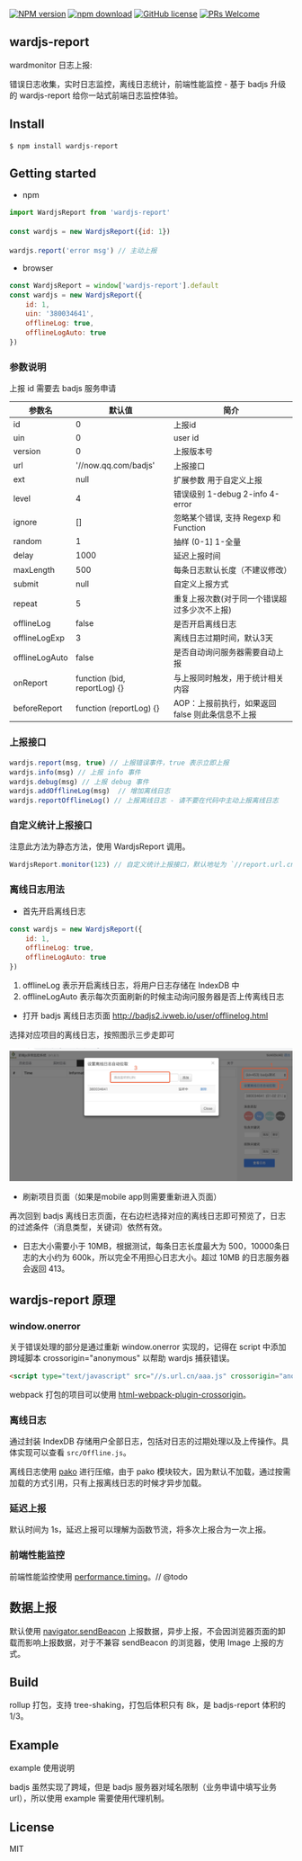 [![NPM version](https://img.shields.io/npm/v/wardjs-report.svg?style=flat)](https://www.npmjs.org/package/wardjs-report)
[![npm download](https://img.shields.io/npm/dm/wardjs-report.svg?style=flat-square)](https://npmjs.org/package/wardjs-report)
[![GitHub license](https://img.shields.io/badge/license-MIT-blue.svg)](https://github.com/iv-web/wardjs-report/blob/master/LICENSE)
[![PRs Welcome](https://img.shields.io/badge/PRs-welcome-brightgreen.svg)](https://github.com/iv-web/wardjs-report/pulls)


## wardjs-report

wardmonitor 日志上报:

错误日志收集，实时日志监控，离线日志统计，前端性能监控 - 基于 badjs 升级的 wardjs-report 给你一站式前端日志监控体验。

## Install 

```shell
$ npm install wardjs-report
```

## Getting started

- npm

```javascript
import WardjsReport from 'wardjs-report'

const wardjs = new WardjsReport({id: 1})

wardjs.report('error msg') // 主动上报
```

- browser

```javascript
const WardjsReport = window['wardjs-report'].default
const wardjs = new WardjsReport({
    id: 1,
    uin: '380034641',
    offlineLog: true,
    offlineLogAuto: true
})
```

### 参数说明

上报 id 需要去 badjs 服务申请

| 参数名 | 默认值 | 简介 |
| --- | --- | --- | 
| id | 0 | 上报id |
| uin | 0 |  user id |
| version | 0 | 上报版本号 |
| url | '//now.qq.com/badjs' | 上报接口 |
| ext | null |  扩展参数 用于自定义上报 |
| level | 4 |  错误级别 1-debug 2-info 4-error |
| ignore | [] | 忽略某个错误, 支持 Regexp 和 Function |
| random | 1 |  抽样 (0-1] 1-全量 |
| delay | 1000 |  延迟上报时间 |
| maxLength | 500 | 每条日志默认长度（不建议修改） |
| submit | null |  自定义上报方式 |
| repeat | 5 |  重复上报次数(对于同一个错误超过多少次不上报) |
| offlineLog | false | 是否开启离线日志 |
| offlineLogExp | 3 |  离线日志过期时间，默认3天 |
| offlineLogAuto | false | 是否自动询问服务器需要自动上报 |
| onReport | function (bid, reportLog) {} | 与上报同时触发，用于统计相关内容 |
| beforeReport | function (reportLog) {} | AOP：上报前执行，如果返回 false 则此条信息不上报 |


### 上报接口


```javascript
wardjs.report(msg, true) // 上报错误事件，true 表示立即上报
wardjs.info(msg) // 上报 info 事件
wardjs.debug(msg) // 上报 debug 事件
wardjs.addOfflineLog(msg)  // 增加离线日志
wardjs.reportOfflineLog() // 上报离线日志 - 请不要在代码中主动上报离线日志
```

### 自定义统计上报接口

注意此方法为静态方法，使用 WardjsReport 调用。

```javascript
WardjsReport.monitor(123) // 自定义统计上报接口，默认地址为 `//report.url.cn/report/report_vm`
```

### 离线日志用法

- 首先开启离线日志

```javascript
const wardjs = new WardjsReport({
    id: 1,
    offlineLog: true,
    offlineLogAuto: true
})
```

1. offlineLog 表示开启离线日志，将用户日志存储在 IndexDB 中
2. offlineLogAuto 表示每次页面刷新的时候主动询问服务器是否上传离线日志

- 打开 badjs 离线日志页面 http://badjs2.ivweb.io/user/offlinelog.html

选择对应项目的离线日志，按照图示三步走即可

![offlinelog](./images/offlinelog.jpg)


- 刷新项目页面（如果是mobile app则需要重新进入页面）

再次回到 badjs 离线日志页面，在右边栏选择对应的离线日志即可预览了，日志的过滤条件（消息类型，关键词）依然有效。

- 日志大小需要小于 10MB，根据测试，每条日志长度最大为 500，10000条日志的大小约为 600k，所以完全不用担心日志大小。超过 10MB 的日志服务器会返回 413。


## wardjs-report 原理

### window.onerror 

关于错误处理的部分是通过重新 window.onerror 实现的，记得在 script 中添加跨域脚本 crossorigin="anonymous" 以帮助 wardjs 捕获错误。

```html
<script type="text/javascript" src="//s.url.cn/aaa.js" crossorigin="anonymous"></script>
```

webpack 打包的项目可以使用 [html-webpack-plugin-crossorigin](https://github.com/liyincheng/html-webpack-inject-attributes-plugin)。

### 离线日志

通过封装 IndexDB 存储用户全部日志，包括对日志的过期处理以及上传操作。具体实现可以查看 `src/Offline.js`。

离线日志使用 [pako](https://github.com/nodeca/pako) 进行压缩，由于 pako 模块较大，因为默认不加载，通过按需加载的方式引用，只有上报离线日志的时候才异步加载。

### 延迟上报

默认时间为 1s，延迟上报可以理解为函数节流，将多次上报合为一次上报。

### 前端性能监控

前端性能监控使用 [performance.timing](https://developer.mozilla.org/zh-CN/docs/Web/API/Performance)。// @todo

## 数据上报

默认使用 [navigator.sendBeacon](https://developer.mozilla.org/zh-CN/docs/Web/API/Navigator/sendBeacon) 上报数据，异步上报，不会因浏览器页面的卸载而影响上报数据，对于不兼容 sendBeacon 的浏览器，使用 Image 上报的方式。


## Build

rollup 打包，支持 tree-shaking，打包后体积只有 8k，是 badjs-report 体积的 1/3。

## Example

example 使用说明

badjs 虽然实现了跨域，但是 badjs 服务器对域名限制（业务申请中填写业务 url），所以使用 example 需要使用代理机制。


## License

MIT
